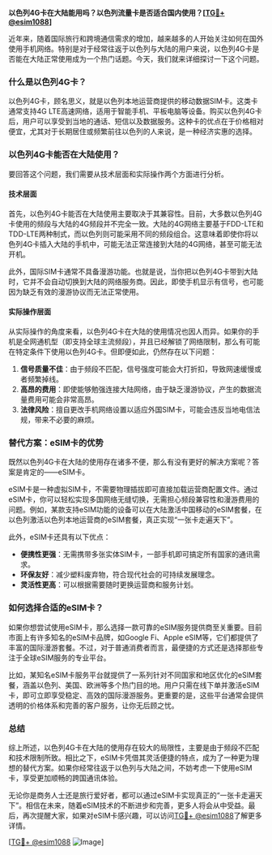 **以色列4G卡在大陆能用吗？以色列流量卡是否适合国内使用？[[TG💪+ @esim1088](https://t.me/s/esim1088)]**

近年来，随着国际旅行和跨境通信需求的增加，越来越多的人开始关注如何在国外使用手机网络。特别是对于经常往返于以色列与大陆的用户来说，以色列4G卡是否能在大陆正常使用成为一个热门话题。今天，我们就来详细探讨一下这个问题。

### 什么是以色列4G卡？

以色列4G卡，顾名思义，就是以色列本地运营商提供的移动数据SIM卡。这类卡通常支持4G LTE高速网络，适用于智能手机、平板电脑等设备。购买以色列4G卡后，用户可以享受到当地的通话、短信以及数据服务。这种卡的优点在于价格相对便宜，尤其对于长期居住或频繁前往以色列的人来说，是一种经济实惠的选择。

### 以色列4G卡能否在大陆使用？

要回答这个问题，我们需要从技术层面和实际操作两个方面进行分析。

#### 技术层面

首先，以色列4G卡能否在大陆使用主要取决于其兼容性。目前，大多数以色列4G卡使用的频段与大陆的4G频段并不完全一致。大陆的4G网络主要基于FDD-LTE和TDD-LTE两种制式，而以色列则可能采用不同的频段组合。这意味着即使你将以色列4G卡插入大陆的手机中，可能无法正常连接到大陆的4G网络，甚至可能无法开机。

此外，国际SIM卡通常不具备漫游功能。也就是说，当你把以色列4G卡带到大陆时，它并不会自动切换到大陆的网络服务商。因此，即使手机显示有信号，也可能因为缺乏有效的漫游协议而无法正常使用。

#### 实际操作层面

从实际操作的角度来看，以色列4G卡在大陆的使用情况也因人而异。如果你的手机是全网通机型（即支持全球主流频段），并且已经解锁了网络限制，那么有可能在特定条件下使用以色列4G卡。但即便如此，仍然存在以下问题：

1. **信号质量不佳**：由于频段不匹配，信号强度可能会大打折扣，导致网速缓慢或者频繁掉线。
2. **高昂的费用**：即使能够勉强连接大陆网络，由于缺乏漫游协议，产生的数据流量费用可能会非常高昂。
3. **法律风险**：擅自更改手机网络设置以适应外国SIM卡，可能会违反当地电信法规，带来不必要的麻烦。

### 替代方案：eSIM卡的优势

既然以色列4G卡在大陆的使用存在诸多不便，那么有没有更好的解决方案呢？答案是肯定的——eSIM卡。

eSIM卡是一种虚拟SIM卡，不需要物理插拔即可直接加载运营商配置文件。通过eSIM卡，你可以轻松实现多国网络无缝切换，无需担心频段兼容性和漫游费用的问题。例如，某款支持eSIM功能的设备可以在大陆激活中国移动的eSIM套餐，在以色列激活以色列本地运营商的eSIM套餐，真正实现“一张卡走遍天下”。

此外，eSIM卡还具有以下优点：
- **便携性更强**：无需携带多张实体SIM卡，一部手机即可搞定所有国家的通讯需求。
- **环保友好**：减少塑料废弃物，符合现代社会的可持续发展理念。
- **灵活性更高**：可以根据需要随时更换运营商和服务计划。

### 如何选择合适的eSIM卡？

如果你想尝试使用eSIM卡，那么选择一款可靠的eSIM服务提供商至关重要。目前市面上有许多知名的eSIM卡品牌，如Google Fi、Apple eSIM等，它们都提供了丰富的国际漫游套餐。不过，对于普通消费者而言，最便捷的方式还是选择那些专注于全球eSIM服务的专业平台。

比如，某知名eSIM卡服务平台就提供了一系列针对不同国家和地区优化的eSIM套餐，涵盖以色列、美国、欧洲等多个热门目的地。用户只需在线下单并激活eSIM卡，即可立即享受稳定、高效的国际漫游服务。更重要的是，这些平台通常会提供透明的价格体系和完善的客户服务，让你无后顾之忧。

### 总结

综上所述，以色列4G卡在大陆的使用存在较大的局限性，主要是由于频段不匹配和技术限制所致。相比之下，eSIM卡凭借其灵活便捷的特点，成为了一种更为理想的替代方案。如果你经常往返于以色列与大陆之间，不妨考虑一下使用eSIM卡，享受更加顺畅的跨国通讯体验。

无论你是商务人士还是旅行爱好者，都可以通过eSIM卡实现真正的“一张卡走遍天下”。相信在未来，随着eSIM技术的不断进步和完善，更多人将会从中受益。最后，再次提醒大家，如果对eSIM卡感兴趣，可以访问[TG💪+ @esim1088](https://t.me/s/esim1088)了解更多详情。

[[TG💪+ @esim1088](https://t.me/s/esim1088) ![Image](https://i.postimg.cc/4NQfJmqS/Snipaste-2025-05-13-00-14-12.png)]